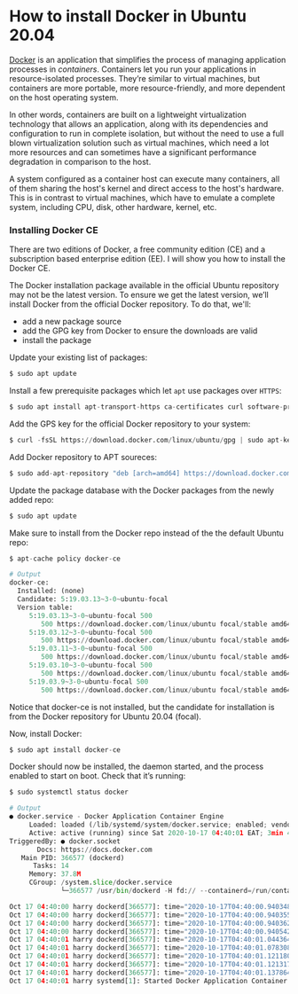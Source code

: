 # How to install Docker in Ubuntu 20.04

[Docker](https://www.docker.com/) is an application that simplifies the process of managing application processes in _containers_. Containers let you run your applications in resource-isolated processes. They’re similar to virtual machines, but containers are more portable, more resource-friendly, and more dependent on the host operating system.

In other words, containers are built on a lightweight virtualization technology that allows an application, along with its dependencies and configuration to run in complete isolation, but without the need to use a full blown virtualization solution such as virtual machines, which need a lot more resources and can sometimes have a significant performance degradation in comparison to the host. 

A system configured as a container host can execute many containers, all of them sharing the host's kernel and direct access to the host's hardware. This is in contrast to virtual machines, which have to emulate a complete system, including CPU, disk, other hardware, kernel, etc.

### Installing Docker CE

There are two editions of Docker, a free community edition (CE) and a subscription based enterprise edition (EE). I will show you how to install the Docker CE.

The Docker installation package available in the official Ubuntu repository may not be the latest version. To ensure we get the latest version, we’ll install Docker from the official Docker repository. To do that, we'll:

* add a new package source
* add the GPG key from Docker to ensure the downloads are valid
* install the package

Update your existing list of packages:

```python
$ sudo apt update
```

Install a few prerequisite packages which let `apt` use packages over `HTTPS`:

```python
$ sudo apt install apt-transport-https ca-certificates curl software-properties-common
```

Add the GPS key for the official Docker repository to your system:

```python
$ curl -fsSL https://download.docker.com/linux/ubuntu/gpg | sudo apt-key add -
```

Add Docker repository to APT soureces:

```python
$ sudo add-apt-repository "deb [arch=amd64] https://download.docker.com/linux/ubuntu focal stable"
```

Update the package database with the Docker packages from the newly added repo:

```python
$ sudo apt update
```

Make sure to install from the Docker repo instead of the the default Ubuntu repo:

```python
$ apt-cache policy docker-ce

# Output
docker-ce:
  Installed: (none)
  Candidate: 5:19.03.13~3-0~ubuntu-focal
  Version table:
     5:19.03.13~3-0~ubuntu-focal 500
        500 https://download.docker.com/linux/ubuntu focal/stable amd64 Packages
     5:19.03.12~3-0~ubuntu-focal 500
        500 https://download.docker.com/linux/ubuntu focal/stable amd64 Packages
     5:19.03.11~3-0~ubuntu-focal 500
        500 https://download.docker.com/linux/ubuntu focal/stable amd64 Packages
     5:19.03.10~3-0~ubuntu-focal 500
        500 https://download.docker.com/linux/ubuntu focal/stable amd64 Packages
     5:19.03.9~3-0~ubuntu-focal 500
        500 https://download.docker.com/linux/ubuntu focal/stable amd64 Packages
```
Notice that docker-ce is not installed, but the candidate for installation is from the Docker repository for Ubuntu 20.04 (focal).

Now, install Docker:

```python
$ sudo apt install docker-ce
```

Docker should now be installed, the daemon started, and the process enabled to start on boot. Check that it’s running:

```python
$ sudo systemctl status docker

# Output
● docker.service - Docker Application Container Engine
     Loaded: loaded (/lib/systemd/system/docker.service; enabled; vendor preset: enabled)
     Active: active (running) since Sat 2020-10-17 04:40:01 EAT; 3min 47s ago
TriggeredBy: ● docker.socket
       Docs: https://docs.docker.com
   Main PID: 366577 (dockerd)
      Tasks: 14
     Memory: 37.8M
     CGroup: /system.slice/docker.service
             └─366577 /usr/bin/dockerd -H fd:// --containerd=/run/containerd/containerd.sock

Oct 17 04:40:00 harry dockerd[366577]: time="2020-10-17T04:40:00.940348825+03:00" level=warni>
Oct 17 04:40:00 harry dockerd[366577]: time="2020-10-17T04:40:00.940355380+03:00" level=warni>
Oct 17 04:40:00 harry dockerd[366577]: time="2020-10-17T04:40:00.940362377+03:00" level=warni>
Oct 17 04:40:00 harry dockerd[366577]: time="2020-10-17T04:40:00.940542982+03:00" level=info >
Oct 17 04:40:01 harry dockerd[366577]: time="2020-10-17T04:40:01.044364957+03:00" level=info >
Oct 17 04:40:01 harry dockerd[366577]: time="2020-10-17T04:40:01.078308607+03:00" level=info >
Oct 17 04:40:01 harry dockerd[366577]: time="2020-10-17T04:40:01.121180654+03:00" level=info >
Oct 17 04:40:01 harry dockerd[366577]: time="2020-10-17T04:40:01.121317249+03:00" level=info >
Oct 17 04:40:01 harry dockerd[366577]: time="2020-10-17T04:40:01.137864732+03:00" level=info >
Oct 17 04:40:01 harry systemd[1]: Started Docker Application Container Engine.
```